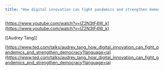 ```yaml
---
title: "How digital innovation can fight pandemics and strengthen democracy"
---
```


[https://www.youtube.com/watch?v=IZ2N3tF4W_k](https://www.youtube.com/watch?v=IZ2N3tF4W_k)

[[Audrey Tang]]

[https://www.ted.com/talks/audrey_tang_how_digital_innovation_can_fight_pandemics_and_strengthen_democracy?language=ja](https://www.ted.com/talks/audrey_tang_how_digital_innovation_can_fight_pandemics_and_strengthen_democracy?language=ja)
